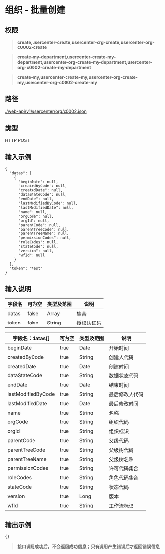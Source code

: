 # 组织 - 批量创建

## 权限

> **create,usercenter-create,usercenter-org-create,usercenter-org-c0002-create**

> **create-my-department,usercenter-create-my-department,usercenter-org-create-my-department,usercenter-org-c0002-create-my-department**

> **create-my,usercenter-create-my,usercenter-org-create-my,usercenter-org-c0002-create-my**

## 路径

[./web-api/v1/usercenter/org/c0002.json](./c0002.json)

## 类型

HTTP POST

## 输入示例

```
{
  "datas": [
    {
      "beginDate": null,
      "createdByCode": null,
      "createdDate": null,
      "dataStateCode": null,
      "endDate": null,
      "lastModifiedByCode": null,
      "lastModifiedDate": null,
      "name": null,
      "orgCode": null,
      "orgId": null,
      "parentCode": null,
      "parentTreeCode": null,
      "parentTreeName": null,
      "permissionCodes": null,
      "roleCodes": null,
      "stateCode": null,
      "version": null,
      "wfId": null
    }
  ],
  "token": "test"
}
```

## 输入说明

字段名|可为空|类型及范围|说明
---|---|---|---
datas|false|Array|集合
token|false|String|授权认证码

字段名：datas[]|可为空|类型及范围|说明
---|---|---|---
beginDate|true|Date|开始时间
createdByCode|true|String|创建人代码
createdDate|true|Date|创建时间
dataStateCode|true|String|数据状态代码
endDate|true|Date|结束时间
lastModifiedByCode|true|String|最后修改人代码
lastModifiedDate|true|Date|最后修改时间
name|true|String|名称
orgCode|true|String|组织代码
orgId|true|String|组织标识
parentCode|true|String|父级代码
parentTreeCode|true|String|父级树代码
parentTreeName|true|String|父级树名称
permissionCodes|true|String|许可代码集合
roleCodes|true|String|角色代码集合
stateCode|true|String|状态代码
version|true|Long|版本
wfId|true|String|工作流标识

## 输出示例

```
{}
```

> **接口调用成功后，不会返回成功信息；只有调用产生错误后才返回错误信息**